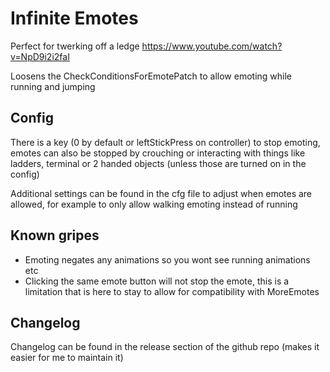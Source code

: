 # Infinite Emotes

Perfect for twerking off a ledge https://www.youtube.com/watch?v=NpD9i2i2faI

Loosens the CheckConditionsForEmotePatch to allow emoting while running and jumping

## Config

There is a key (0 by default or leftStickPress on controller) to stop emoting, emotes can also be stopped by crouching or interacting with things like ladders, terminal or 2 handed objects (unless those are turned on in the config)

Additional settings can be found in the cfg file to adjust when emotes are allowed, for example to only allow walking emoting instead of running

## Known gripes

- Emoting negates any animations so you wont see running animations etc
- Clicking the same emote button will not stop the emote, this is a limitation that is here to stay to allow for compatibility with MoreEmotes

 ## Changelog

 Changelog can be found in the release section of the github repo (makes it easier for me to maintain it)
